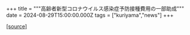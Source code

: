 +++
title = """高齢者新型コロナウイルス感染症予防接種費用の一部助成"""
date = 2024-08-29T15:00:00.000Z
tags = ["kuriyama","news"]
+++


[[source]](https://www.town.kuriyama.hokkaido.jp/soshiki/38/28337.html)
